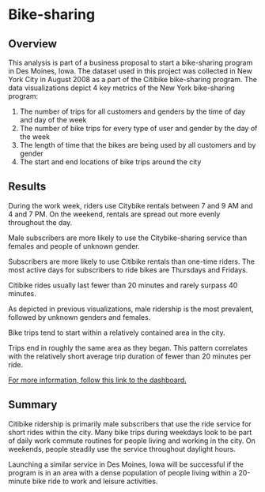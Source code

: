 # Bike-sharing
## Overview
This analysis is part of a business proposal to start a bike-sharing program in Des Moines, Iowa. The dataset used in this project was collected in New York City in August 2008 as a part of the Citibike bike-sharing program. The data visualizations depict 4 key metrics of the New York bike-sharing program:
1. The number of trips for all customers and genders by the time of day and day of the week
2. The number of bike trips for every type of user and gender by the day of the week
2. The length of time that the bikes are being used by all customers and by gender
4. The start and end locations of bike trips around the city

## Results
During the work week, riders use Citybike rentals between 7 and 9 AM and 4 and 7 PM. On the weekend, rentals are spread out more evenly throughout the day.

Male subscribers are more likely to use the Citybike-sharing service than females and people of unknown gender. 

Subscribers are more likely to use Citibike rentals than one-time riders. The most active days for subscribers to ride bikes are Thursdays and Fridays.

Citibike rides usually last fewer than 20 minutes and rarely surpass 40 minutes. 

As depicted in previous visualizations, male ridership is the most prevalent, followed by unknown genders and females.

Bike trips tend to start within a relatively contained area in the city. 

Trips end in roughly the same area as they began. This pattern correlates with the relatively short average trip duration of fewer than 20 minutes per ride.

[For more information, follow this link to the dashboard.](https://public.tableau.com/app/profile/eloise.ryser/viz/AugustCitibikeAnalysis/AugustCitibikeAnalysis?publish=yes "link to dashboard")

## Summary

Citibike ridership is primarily male subscribers that use the ride service for short rides within the city. Many bike trips during weekdays look to be part of daily work commute routines for people living and working in the city. On weekends, people steadily use the service throughout daylight hours. 

Launching a similar service in Des Moines, Iowa will be successful if the program is in an area with a dense population of people living within a 20-minute bike ride to work and leisure activities.